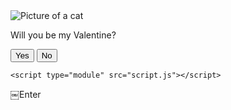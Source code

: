 <!DOCTYPE html>
<html lang="en">
  <head>
    <meta charset="UTF-8" />
    <meta name="viewport" content="width=device-width, initial-scale=1.0" />
    <link rel="preconnect" href="https://fonts.googleapis.com" />
    <link rel="preconnect" href="https://fonts.gstatic.com" crossorigin />
    <link
      href="https://fonts.googleapis.com/css2?family=Protest+Riot&display=swap"
      rel="stylesheet"
    />
    <link rel="stylesheet" href="style.css" />
    <title>Valentine</title>
  </head>
  <body>
    <main class="container">
      <img class="cat-img" src="img/cat-0.jpg" alt="Picture of a cat" />
      <p class="title">Will you be my Valentine?</p>
      <div class="buttons">
        <button type="button" class="btn btn--yes">Yes</button>
        <button type="button" class="btn btn--no">No</button>
      </div>
    </main>

    <script type="module" src="script.js"></script>
  </body>
</html>￼Enter
